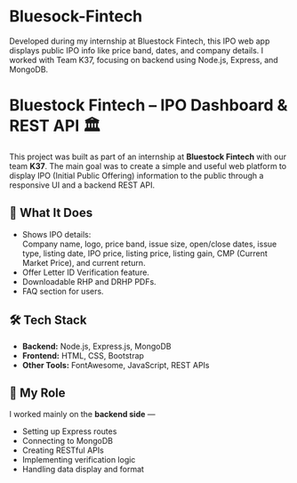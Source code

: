 # Bluesock-Fintech
Developed during my internship at Bluestock Fintech, this IPO web app displays public IPO info like price band, dates, and company details. I worked with Team K37, focusing on backend using Node.js, Express, and MongoDB.

# Bluestock Fintech – IPO Dashboard & REST API 🏛️

This project was built as part of an internship at **Bluestock Fintech** with our team **K37**. The main goal was to create a simple and useful web platform to display IPO (Initial Public Offering) information to the public through a responsive UI and a backend REST API.

## 🧩 What It Does

- Shows IPO details:  
  Company name, logo, price band, issue size, open/close dates, issue type, listing date, IPO price, listing price, listing gain, CMP (Current Market Price), and current return.
- Offer Letter ID Verification feature.
- Downloadable RHP and DRHP PDFs.
- FAQ section for users.

## 🛠️ Tech Stack

- **Backend:** Node.js, Express.js, MongoDB  
- **Frontend:** HTML, CSS, Bootstrap  
- **Other Tools:** FontAwesome, JavaScript, REST APIs

## 🔧 My Role

I worked mainly on the **backend side** —  
- Setting up Express routes  
- Connecting to MongoDB  
- Creating RESTful APIs  
- Implementing verification logic  
- Handling data display and format

